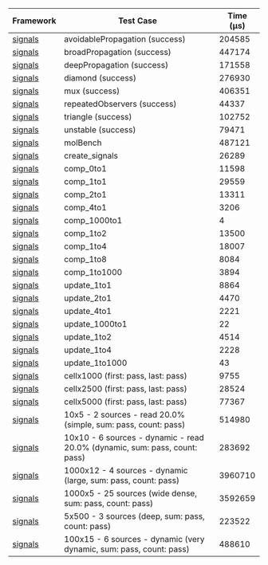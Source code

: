 | Framework | Test Case | Time (μs) |
| --- | --- | --- |
| [signals](https://github.com/rodydavis/signals.dart) | avoidablePropagation (success) | 204585 |
| [signals](https://github.com/rodydavis/signals.dart) | broadPropagation (success) | 447174 |
| [signals](https://github.com/rodydavis/signals.dart) | deepPropagation (success) | 171558 |
| [signals](https://github.com/rodydavis/signals.dart) | diamond (success) | 276930 |
| [signals](https://github.com/rodydavis/signals.dart) | mux (success) | 406351 |
| [signals](https://github.com/rodydavis/signals.dart) | repeatedObservers (success) | 44337 |
| [signals](https://github.com/rodydavis/signals.dart) | triangle (success) | 102752 |
| [signals](https://github.com/rodydavis/signals.dart) | unstable (success) | 79471 |
| [signals](https://github.com/rodydavis/signals.dart) | molBench | 487121 |
| [signals](https://github.com/rodydavis/signals.dart) | create_signals | 26289 |
| [signals](https://github.com/rodydavis/signals.dart) | comp_0to1 | 11598 |
| [signals](https://github.com/rodydavis/signals.dart) | comp_1to1 | 29559 |
| [signals](https://github.com/rodydavis/signals.dart) | comp_2to1 | 13311 |
| [signals](https://github.com/rodydavis/signals.dart) | comp_4to1 | 3206 |
| [signals](https://github.com/rodydavis/signals.dart) | comp_1000to1 | 4 |
| [signals](https://github.com/rodydavis/signals.dart) | comp_1to2 | 13500 |
| [signals](https://github.com/rodydavis/signals.dart) | comp_1to4 | 18007 |
| [signals](https://github.com/rodydavis/signals.dart) | comp_1to8 | 8084 |
| [signals](https://github.com/rodydavis/signals.dart) | comp_1to1000 | 3894 |
| [signals](https://github.com/rodydavis/signals.dart) | update_1to1 | 8864 |
| [signals](https://github.com/rodydavis/signals.dart) | update_2to1 | 4470 |
| [signals](https://github.com/rodydavis/signals.dart) | update_4to1 | 2221 |
| [signals](https://github.com/rodydavis/signals.dart) | update_1000to1 | 22 |
| [signals](https://github.com/rodydavis/signals.dart) | update_1to2 | 4514 |
| [signals](https://github.com/rodydavis/signals.dart) | update_1to4 | 2228 |
| [signals](https://github.com/rodydavis/signals.dart) | update_1to1000 | 43 |
| [signals](https://github.com/rodydavis/signals.dart) | cellx1000 (first: pass, last: pass) | 9755 |
| [signals](https://github.com/rodydavis/signals.dart) | cellx2500 (first: pass, last: pass) | 28524 |
| [signals](https://github.com/rodydavis/signals.dart) | cellx5000 (first: pass, last: pass) | 77367 |
| [signals](https://github.com/rodydavis/signals.dart) | 10x5 - 2 sources - read 20.0% (simple, sum: pass, count: pass) | 514980 |
| [signals](https://github.com/rodydavis/signals.dart) | 10x10 - 6 sources - dynamic - read 20.0% (dynamic, sum: pass, count: pass) | 283692 |
| [signals](https://github.com/rodydavis/signals.dart) | 1000x12 - 4 sources - dynamic (large, sum: pass, count: pass) | 3960710 |
| [signals](https://github.com/rodydavis/signals.dart) | 1000x5 - 25 sources (wide dense, sum: pass, count: pass) | 3592659 |
| [signals](https://github.com/rodydavis/signals.dart) | 5x500 - 3 sources (deep, sum: pass, count: pass) | 223522 |
| [signals](https://github.com/rodydavis/signals.dart) | 100x15 - 6 sources - dynamic (very dynamic, sum: pass, count: pass) | 488610 |
